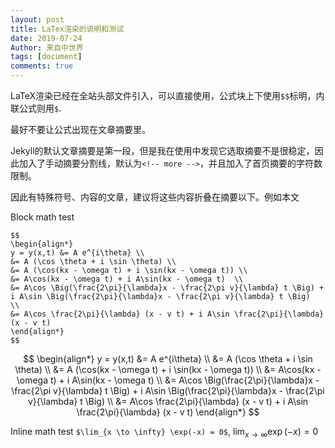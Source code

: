 ```yaml
---
layout: post
title: LaTex渲染的说明和测试
date: 2019-07-24
Author: 来自中世界
tags: [document]
comments: true
---
```

LaTeX渲染已经在全站头部文件引入，可以直接使用，公式块上下使用`$$`标明，内联公式则用`$`. 

最好不要让公式出现在文章摘要里。

Jekyll的默认文章摘要是第一段，但是我在使用中发现它选取摘要不是很稳定，因此加入了手动摘要分割线，默认为`<!-- more -->`，并且加入了首页摘要的字符数限制。

因此有特殊符号、内容的文章，建议将这些内容折叠在摘要以下。例如本文

<!-- more -->

Block math test

```
$$
\begin{align*}
y = y(x,t) &= A e^{i\theta} \\
&= A (\cos \theta + i \sin \theta) \\
&= A (\cos(kx - \omega t) + i \sin(kx - \omega t)) \\
&= A\cos(kx - \omega t) + i A\sin(kx - \omega t)  \\
&= A\cos \Big(\frac{2\pi}{\lambda}x - \frac{2\pi v}{\lambda} t \Big) + i A\sin \Big(\frac{2\pi}{\lambda}x - \frac{2\pi v}{\lambda} t \Big)  \\
&= A\cos \frac{2\pi}{\lambda} (x - v t) + i A\sin \frac{2\pi}{\lambda} (x - v t)
\end{align*}
$$

```

$$
\begin{align*}
y = y(x,t) &= A e^{i\theta} \\
&= A (\cos \theta + i \sin \theta) \\
&= A (\cos(kx - \omega t) + i \sin(kx - \omega t)) \\
&= A\cos(kx - \omega t) + i A\sin(kx - \omega t)  \\
&= A\cos \Big(\frac{2\pi}{\lambda}x - \frac{2\pi v}{\lambda} t \Big) + i A\sin \Big(\frac{2\pi}{\lambda}x - \frac{2\pi v}{\lambda} t \Big)  \\
&= A\cos \frac{2\pi}{\lambda} (x - v t) + i A\sin \frac{2\pi}{\lambda} (x - v t)
\end{align*}
$$

Inline math test `$\lim_{x \to \infty} \exp(-x) = 0$`, $\lim_{x \to \infty} \exp(-x) = 0$

